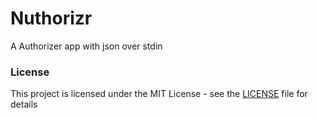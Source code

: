# Nuthorizr

A Authorizer app with json over stdin


### License  
This project is licensed under the MIT License - see the [LICENSE](LICENSE) file for details
